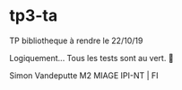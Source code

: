 # tp3-ta
TP bibliotheque à rendre le 22/10/19

Logiquement... Tous les tests sont au vert. 🤞

Simon Vandeputte M2 MIAGE IPI-NT | FI
